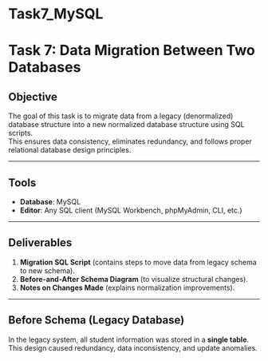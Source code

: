 # Task7_MySQL
# Task 7: Data Migration Between Two Databases

## Objective
The goal of this task is to migrate data from a legacy (denormalized) database structure into a new normalized database structure using SQL scripts.  
This ensures data consistency, eliminates redundancy, and follows proper relational database design principles.

---

## Tools
- **Database**: MySQL  
- **Editor**: Any SQL client (MySQL Workbench, phpMyAdmin, CLI, etc.)

---

## Deliverables
1. **Migration SQL Script** (contains steps to move data from legacy schema to new schema).  
2. **Before-and-After Schema Diagram** (to visualize structural changes).  
3. **Notes on Changes Made** (explains normalization improvements).

---

## Before Schema (Legacy Database)

In the legacy system, all student information was stored in a **single table**.  
This design caused redundancy, data inconsistency, and update anomalies.

